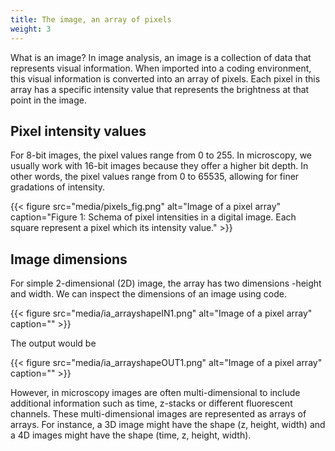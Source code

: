 ```yaml
---
title: The image, an array of pixels
weight: 3
---
```

What is an image? In image analysis, an image is a collection of data that represents visual information. When imported into a coding environment, this visual information is converted into an array of pixels. Each pixel in this array has a specific intensity value that represents the brightness at that point in the image.

## Pixel intensity values

For 8-bit images, the pixel values range from 0 to 255. In microscopy, we usually work with 16-bit images because they offer a higher bit depth. In other words, the pixel values range from 0 to 65535, allowing for finer gradations of intensity. 

{{< figure src="media/pixels_fig.png" alt="Image of a pixel array" caption="Figure 1: Schema of pixel intensities in a digital image. Each square represent a pixel which its intensity value." >}}

## Image dimensions

For simple 2-dimensional (2D) image, the array has two dimensions -height and width. We can inspect the dimensions of an image using code.

{{< figure src="media/ia_arrayshapeIN1.png" alt="Image of a pixel array" caption="" >}}

The output would be

{{< figure src="media/ia_arrayshapeOUT1.png" alt="Image of a pixel array" caption="" >}}

However, in microscopy images are often multi-dimensional to include additional information such as time, z-stacks or different fluorescent channels. These multi-dimensional images are represented as arrays of arrays. For instance, a 3D image might have the shape (z, height, width) and a 4D images might have the shape (time, z, height, width). 
